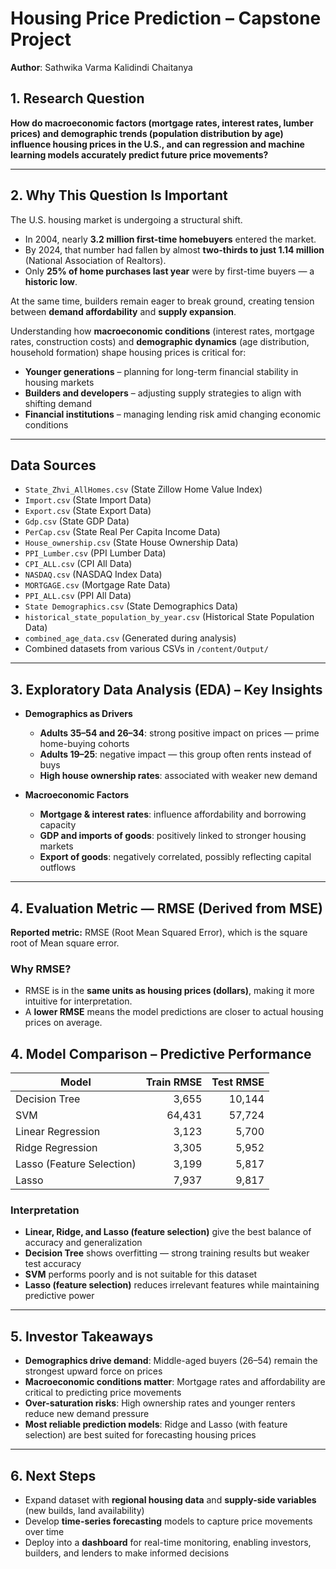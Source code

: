 #  Housing Price Prediction – Capstone Project  

**Author**: Sathwika Varma Kalidindi Chaitanya

## 1. Research Question  
**How do macroeconomic factors (mortgage rates, interest rates, lumber prices) and demographic trends (population distribution by age) influence housing prices in the U.S., and can regression and machine learning models accurately predict future price movements?**

---

## 2. Why This Question Is Important  

The U.S. housing market is undergoing a structural shift.  
- In 2004, nearly **3.2 million first-time homebuyers** entered the market.  
- By 2024, that number had fallen by almost **two-thirds to just 1.14 million** (National Association of Realtors).  
- Only **25% of home purchases last year** were by first-time buyers — a **historic low**.  

At the same time, builders remain eager to break ground, creating tension between **demand affordability** and **supply expansion**.  

Understanding how **macroeconomic conditions** (interest rates, mortgage rates, construction costs) and **demographic dynamics** (age distribution, household formation) shape housing prices is critical for:  
- **Younger generations** – planning for long-term financial stability in housing markets  
- **Builders and developers** – adjusting supply strategies to align with shifting demand  
- **Financial institutions** – managing lending risk amid changing economic conditions  

-----

## Data Sources

  * `State_Zhvi_AllHomes.csv` (State Zillow Home Value Index)
  * `Import.csv` (State Import Data)
  * `Export.csv` (State Export Data)
  * `Gdp.csv` (State GDP Data)
  * `PerCap.csv` (State Real Per Capita Income Data)
  * `House_ownership.csv` (State House Ownership Data)
  * `PPI_Lumber.csv` (PPI Lumber Data)
  * `CPI_ALL.csv` (CPI All Data)
  * `NASDAQ.csv` (NASDAQ Index Data)
  * `MORTGAGE.csv` (Mortgage Rate Data)
  * `PPI_ALL.csv` (PPI All Data)
  * `State Demographics.csv` (State Demographics Data)
  * `historical_state_population_by_year.csv` (Historical State Population Data)
  * `combined_age_data.csv` (Generated during analysis)
  * Combined datasets from various CSVs in `/content/Output/`

-----

## 3. Exploratory Data Analysis (EDA) – Key Insights  

- **Demographics as Drivers**  
  - **Adults 35–54 and 26–34**: strong positive impact on prices — prime home-buying cohorts  
  - **Adults 19–25**: negative impact — this group often rents instead of buys  
  - **High house ownership rates**: associated with weaker new demand  

- **Macroeconomic Factors**  
  - **Mortgage & interest rates**: influence affordability and borrowing capacity  
  - **GDP and imports of goods**: positively linked to stronger housing markets  
  - **Export of goods**: negatively correlated, possibly reflecting capital outflows  

---

## 4. Evaluation Metric — RMSE (Derived from MSE)

**Reported metric:** RMSE (Root Mean Squared Error), which is the square root of Mean square error.  

### Why RMSE?
- RMSE is in the **same units as housing prices (dollars)**, making it more intuitive for interpretation.  
- A **lower RMSE** means the model predictions are closer to actual housing prices on average.  


## 4. Model Comparison – Predictive Performance  

| Model                   | Train RMSE | Test RMSE |
|--------------------------|-----------:|----------:|
| Decision Tree            | 3,655      | 10,144    |
| SVM                      | 64,431     | 57,724    |
| Linear Regression        | 3,123      | 5,700     |
| Ridge Regression         | 3,305      | 5,952     |
| Lasso (Feature Selection)| 3,199      | 5,817     |
| Lasso                    | 7,937      | 9,817     |

### Interpretation  
- **Linear, Ridge, and Lasso (feature selection)** give the best balance of accuracy and generalization  
- **Decision Tree** shows overfitting — strong training results but weaker test accuracy  
- **SVM** performs poorly and is not suitable for this dataset  
- **Lasso (feature selection)** reduces irrelevant features while maintaining predictive power  

---

## 5. Investor Takeaways  

- **Demographics drive demand**: Middle-aged buyers (26–54) remain the strongest upward force on prices  
- **Macroeconomic conditions matter**: Mortgage rates and affordability are critical to predicting price movements  
- **Over-saturation risks**: High ownership rates and younger renters reduce new demand pressure  
- **Most reliable prediction models**: Ridge and Lasso (with feature selection) are best suited for forecasting housing prices  

---

## 6. Next Steps  

- Expand dataset with **regional housing data** and **supply-side variables** (new builds, land availability)  
- Develop **time-series forecasting** models to capture price movements over time  
- Deploy into a **dashboard** for real-time monitoring, enabling investors, builders, and lenders to make informed decisions  


